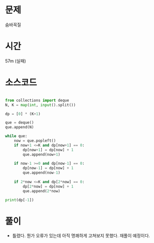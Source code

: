 # 문제 
숨바꼭질 

# 시간 
57m (실패) 

# 소스코드

```python

from collections import deque
N, K = map(int, input().split())

dp = [0] * (K+1)

que = deque()
que.append(N)

while que:
    now = que.popleft()
    if now+1 <=K and dp[now+1] == 0:
        dp[now+1] = dp[now] + 1
        que.append(now+1)
    
    if now-1 >=0 and dp[now-1] == 0:
        dp[now-1] = dp[now] + 1 
        que.append(now-1)
    
    if 2*now <=K and dp[2*now] == 0:
        dp[2*now] = dp[now] + 1
        que.append(2*now)

print(dp[-1])


```
# 풀이
- 틀렸다. 뭔가 오류가 있는데 아직 명쾌하게 고쳐보지 못했다. 재풀이 예정이다. 
